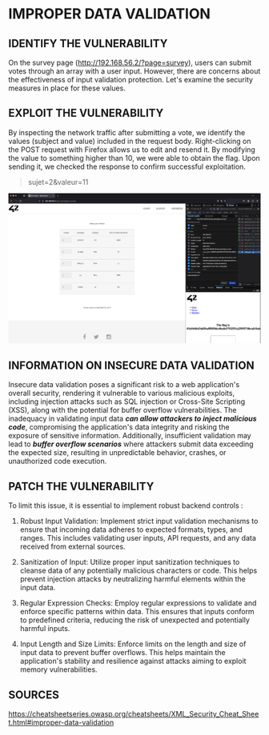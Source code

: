 # IMPROPER DATA VALIDATION

## IDENTIFY THE VULNERABILITY

On the survey page (http://192.168.56.2/?page=survey), users can submit votes through an array with a user input. However, there are concerns about the effectiveness of input validation protection. Let's examine the security measures in place for these values.

## EXPLOIT THE VULNERABILITY

By inspecting the network traffic after submitting a vote, we identify the values (subject and value) included in the request body. Right-clicking on the POST request with Firefox allows us to edit and resend it. By modifying the value to something higher than 10, we were able to obtain the flag. Upon sending it, we checked the response to confirm successful exploitation.

> sujet=2&valeur=11

![Survey request edited](./survey_request.png)

## INFORMATION ON INSECURE DATA VALIDATION

Insecure data validation poses a significant risk to a web application's overall security, rendering it vulnerable to various malicious exploits, including injection attacks such as SQL injection or Cross-Site Scripting (XSS), along with the potential for buffer overflow vulnerabilities. The inadequacy in validating input data **_can allow attackers to inject malicious code_**, compromising the application's data integrity and risking the exposure of sensitive information. Additionally, insufficient validation may lead to **_buffer overflow scenarios_** where attackers submit data exceeding the expected size, resulting in unpredictable behavior, crashes, or unauthorized code execution.

## PATCH THE VULNERABILITY

To limit this issue, it is essential to implement robust backend controls :

1. Robust Input Validation:
   Implement strict input validation mechanisms to ensure that incoming data adheres to expected formats, types, and ranges. This includes validating user inputs, API requests, and any data received from external sources.

2. Sanitization of Input:
   Utilize proper input sanitization techniques to cleanse data of any potentially malicious characters or code. This helps prevent injection attacks by neutralizing harmful elements within the input data.

3. Regular Expression Checks:
   Employ regular expressions to validate and enforce specific patterns within data. This ensures that inputs conform to predefined criteria, reducing the risk of unexpected and potentially harmful inputs.

4. Input Length and Size Limits:
   Enforce limits on the length and size of input data to prevent buffer overflows. This helps maintain the application's stability and resilience against attacks aiming to exploit memory vulnerabilities.

## SOURCES

https://cheatsheetseries.owasp.org/cheatsheets/XML_Security_Cheat_Sheet.html#improper-data-validation
